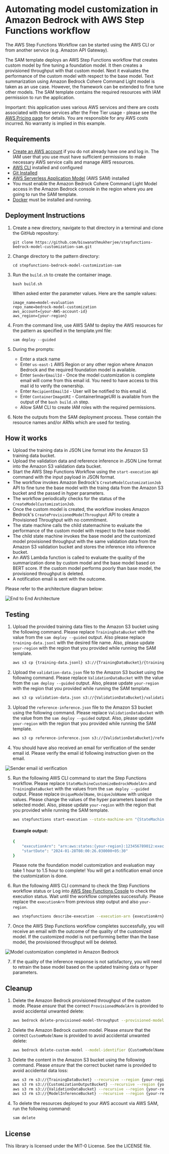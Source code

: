 # Automating model customization in Amazon Bedrock with AWS Step Functions workflow

The AWS Step Functions Workflow can be started using the AWS CLI or from another service (e.g. Amazon API Gateway).

The SAM template deploys an AWS Step Functions workflow that creates custom model by fine tuning a foundation model. It then creates a provisioned throughput with that custom model. Next it evaluates the performance of the custom model with respect to the base model. Text summarization using Amazon Bedrock Cohere Command Light model is taken as an use case. However, the framework can be extended to fine tune other models. The SAM template contains the required resources with IAM permission to run the application.

Important: this application uses various AWS services and there are costs associated with these services after the Free Tier usage - please see the [AWS Pricing page](https://aws.amazon.com/pricing/) for details. You are responsible for any AWS costs incurred. No warranty is implied in this example.

## Requirements

* [Create an AWS account](https://portal.aws.amazon.com/gp/aws/developer/registration/index.html) if you do not already have one and log in. The IAM user that you use must have sufficient permissions to make necessary AWS service calls and manage AWS resources.
* [AWS CLI](https://docs.aws.amazon.com/cli/latest/userguide/install-cliv2.html) installed and configured
* [Git Installed](https://git-scm.com/book/en/v2/Getting-Started-Installing-Git)
* [AWS Serverless Application Model](https://docs.aws.amazon.com/serverless-application-model/latest/developerguide/serverless-sam-cli-install.html) (AWS SAM) installed
* You must enable the Amazon Bedrock Cohere Command Light Model access in the Amazon Bedrock console in the region where you are going to run the SAM template.
* [Docker](https://docs.aws.amazon.com/serverless-application-model/latest/developerguide/install-docker.html) must be installed and running.

## Deployment Instructions

1. Create a new directory, navigate to that directory in a terminal and clone the GitHub repository:
    ``` 
    git clone https://github.com/biswanathmukherjee/stepfunctions-bedrock-model-customization-sam.git
    ```

2. Change directory to the pattern directory:
    ```
    cd stepfunctions-bedrock-model-customization-sam
    ```

3. Run the `build.sh` to create the container image.
    ```
    bash build.sh
    ```

    When asked enter the parameter values. Here are the sample values:
    ```
    image_name=model-evaluation
    repo_name=bedrock-model-customization
    aws_account={your-AWS-account-id}
    aws_region={your-region}
    ```

4. From the command line, use AWS SAM to deploy the AWS resources for the pattern as specified in the template.yml file:
    ```
    sam deploy --guided
    ```

5. During the prompts:
    * Enter a stack name
    * Enter `us-east-1` AWS Region or any other region where Amazon Bedrock and the required foundation model is available.
    * Enter `SenderEmailId` - Once the model customization is complete email will come from this email id. You need to have access to this mail id to verify the ownership.
    * Enter `RecipientEmailId` - User will be notified to this email id.
    * Enter `ContainerImageURI` - ContainerImageURI is available from the output of the `bash build.sh` step.
    * Allow SAM CLI to create IAM roles with the required permissions.

6. Note the outputs from the SAM deployment process. These contain the resource names and/or ARNs which are used for testing.

## How it works

* Upload the training data in JSON Line format into the Amazon S3 training data bucket.
* Upload the validation data and reference inference in JSON Line format into the Amazon S3 validation data bucket.
* Start the AWS Step Functions Workflow using the `start-execution` api command with the input payload in JSON format. 
* The workflow invokes Amazon Bedrock's `CreateModelCustomizationJob` API to fine tune the base model with the traing data from the Amazon S3 bucket and the passed in hyper parameters.
* The workflow periodically checks for the status of the `CreateModelCustomizationJob`.
* Once the custom model is created, the workflow invokes Amazon Bedrock's `CreateProvisionedModelThroughput` API to create a Provisioned Throughput with no commitment.
* The state machine calls the child statemachine to evaluate the performance of the custom model with respect to the base model. 
* The child state machine invokes the base model and the customized model provisioned throughput with the same validation data from the Amazon S3 validation bucket and stores the inference into inference bucket.
* An AWS Lambda function is called to evaluate the quality of the summarization done by custom model and the base model based on BERT score. If the custom model performs poorly than base model, the provisioned throughput is deleted. 
* A notification email is sent with the outcome. 

Please refer to the architecture diagram below:

![End to End Architecture](image/architecture.png)


## Testing

1. Upload the provided training data files to the Amazon S3 bucket using the following command. Please replace `TrainingDataBucket` with the value from the `sam deploy --guided` output. Also please replace `training-data.jsonl` with the desired file name. Also, please update `your-region` with the region that you provided while running the SAM template.

   ```bash
   aws s3 cp {training-data.jsonl} s3://{TrainingDataBucket}/{training-data.jsonl} --region {your-region}
   ```

2. Upload the `validation-data.json` file to the Amazon S3 bucket using the following command. Please replace `ValidationDataBucket` with the value from the `sam deploy --guided` output. Also, please update `your-region` with the region that you provided while running the SAM template.

   ```bash
   aws s3 cp validation-data.json s3://{ValidationDataBucket}/validation-data.json --region {your-region}
   ```

3. Upload the `reference-inference.json` file to the Amazon S3 bucket using the following command. Please replace `ValidationDataBucket` with the value from the `sam deploy --guided` output. Also, please update `your-region` with the region that you provided while running the SAM template.

   ```bash
   aws s3 cp reference-inference.json s3://{ValidationDataBucket}/reference-inference.json --region {your-region}
   ```

4. You should have also received an email for verification of the sender email id. Please verify the email id following instruction given on the email.

![Sender email id verification](image/EmailAddressVerificationRequest.png)


5. Run the following AWS CLI command to start the Step Functions workflow. Please replace `StateMachineCustomizeBedrockModelArn` and `TrainingDataBucket` with the values from the `sam deploy --guided` output. Please replace `UniqueModelName`, `UniqueJobName` with unique values. Please change the values of the hyper parameters based on the selected model. Also, please update `your-region` with the region that you provided while running the SAM template.

    ```bash
    aws stepfunctions start-execution --state-machine-arn "{StateMachineCustomizeBedrockModelArn}" --input "{\"BaseModelIdentifier\": \"cohere.command-light-text-v14:7:4k\",\"CustomModelName\": \"{UniqueModelName}\",\"JobName\": \"{UniqueJobName}\",   \"HyperParameters\": {\"evalPercentage\": \"20.0\", \"epochCount\": \"1\", \"batchSize\": \"8\", \"earlyStoppingPatience\": \"6\", \"earlyStoppingThreshold\": \"0.01\", \"learningRate\": \"0.00001\"},\"TrainingDataFileName\": \"{training-data.jsonl}\"}" --region {your-region}
    ```

    #### Example output:

    ```bash
    {
        "executionArn": "arn:aws:states:{your-region}:123456789012:execution:{stack-name}-wcq9oavUCuDH:2827xxxx-xxxx-xxxx-xxxx-xxxx6e369948",
        "startDate": "2024-01-28T08:00:26.030000+05:30"
    }
    ```
    
    Please note the foundation model customization and evaluation may take 1 hour to 1.5 hour to complete! You will get a notification email once the customization is done. 

5. Run the following AWS CLI command to check the Step Functions workflow status or Log into [AWS Step Functions Cosole](https://console.aws.amazon.com/states/home) to check the execution status. Wait until the workflow completes successfully. Please replace the `executionArn` from previous step output and also `your-region`.
    ```bash
    aws stepfunctions describe-execution --execution-arn {executionArn} --query status --region {your-region}
    ```

6. Once the AWS Step Functions workflow completes successfully, you will receive an email with the outcome of the quality of the customized model. If the customized model is not performing better than the base model, the provisioned throughput will be deleted. 

![Model customization completed in Amazon Bedrock](image/ModelCustomizationComplete.png)


7. If the quality of the inference response is not satisfactory, you will need to retrain the base model based on the updated training data or hyper parameters.


## Cleanup
 
1. Delete the Amazon Bedrock provisioned throughput of the custom mode. Please *ensure* that the correct `ProvisionedModelArn` is provided to avoid accidental unwanted delete:
   ```bash
   aws bedrock delete-provisioned-model-throughput --provisioned-model-id {ProvisionedModelArn} --region {your-region}
   ``` 

2. Delete the Amazon Bedrock custom model. Please *ensure* that the correct `CustomModelName` is provided to avoid accidental unwanted delete:
   ```bash
   aws bedrock delete-custom-model --model-identifier {CustomModelName} --region {your-region}
   ``` 

3. Delete the content in the Amazon S3 bucket using the following command. Please *ensure* that the correct bucket name is provided to avoid accidental data loss:
   ```bash
   aws s3 rm s3://{TrainingDataBucket} --recursive --region {your-region}
   aws s3 rm s3://{CustomizationOutputBucket} --recursive --region {your-region}
   aws s3 rm s3://{ValidationDataBucket} --recursive --region {your-region}
   aws s3 rm s3://{ModelInferenceBucket} --recursive --region {your-region}
   ```

4. To delete the resources deployed to your AWS account via AWS SAM, run the following command:
   ```bash
   sam delete
   ```

## License

This library is licensed under the MIT-0 License. See the LICENSE file.


